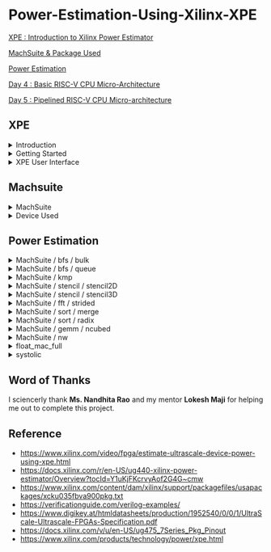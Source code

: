 # Power-Estimation-Using-Xilinx-XPE

[XPE : Introduction to Xilinx Power Estimator](#XPE)

[MachSuite & Package Used](#Machsuite)

[Power Estimation](#Power-Estimation)

[Day 4 : Basic RISC-V CPU Micro-Architecture](#day-4)

[Day 5 : Pipelined RISC-V CPU Micro-architecture](#day-5)

## XPE 

<details> 
<summary> Introduction </summary>

Xilinx Power Estimator (XPE) is a power estimating tool commonly used in the pre-design and pre-implementation stages of a project. For our application, XPE helps with device selection, architectural evaluation, choosing the right power supply components, and selecting components for thermal control.

To compute the expected power distribution, XPE takes into account toggling rates, I/O loading, resource utilization in your design, and a host of other aspects that it integrates with the device models. The device models are taken via extrapolation, modeling, and/or measurements. Two main sets of inputs determine the accuracy of XPE:
  - Information we enter into the tool, such as device consumption, component configuration, clock, enable, and toggling rates
  - Integrated device data models within the tool

We provide as much complete and realistic information as we can for our application to be estimated accurately. Unrealistic estimations can arise when a particular feature of the design is modeled too conservatively or when the design is not sufficiently understood.

</details>

<details> 
<summary> Getting Started </summary>

1. Microsoft Office 365 must be installed before using XPE.
2. For the device we are targeting, we get the most recent spreadsheet available. The XPE spreadsheets are available [here](https://www.xilinx.com/products/technology/power/xpe.html)
3. Verify that macro executions are permitted in the Microsoft Excel settings. Several macros included in the XPE spreadsheet are used by XPE.

Because power estimation for programmable devices, such as FPGAs, is highly reliant on the quantity and arrangement of logic in the design, it is a complicated procedure. The power estimation procedure needs precise input numbers, such as resource utilization, clock rates, and toggling rates, in order to generate reliable estimations.

We need the following in order to provide the minimal input required for XPE to estimate power with a decent degree of accuracy:
- A target device-package-grade combination
- A good estimate of resources we expect to use in the design (for example, flip-flops, look-up tables, I/Os, block RAMs, DCMs or MMCMs, and PLLs.)
- The clock frequency or frequencies for the design
- An estimate of the data toggle rates for the design
- The external memory and transceiver based interfaces with their data rates for the design
- The thermal environment in which the design operates

Generally speaking, enter as much information as you can about the design and then set the rest of the options to default. We can calculate the device's power supply and heat dissipation needs using this method.

</details>

<details> 
<summary> XPE User Interface </summary>

We can enter and modify all of the environment and device parameters on the Summary sheet. A summary of the power distribution is also shown on this sheet, along with options for data import into XPE, results export, and global setting adjustments.


![summary](https://github.com/mavi62/RISC-V/assets/57127783/b1fc0884-950d-4d5d-9e33-ee8b8bf0b939)


### Using the Settings Panel

To configure the device, board, cooling, and ISE or AMD VivadoTM Design Suite parameters, use the parameters page. The targeted device determines how this panel changes. The figure below shows an example of a Kintex UltraScale device.

Certain options rely on other settings. The dependent cell transforms to a gray background and loses its ability to be edited at that point.


![settings](https://github.com/mavi62/RISC-V/assets/57127783/e794ebdd-af32-4e3c-84f9-ee38f92f48ab)


### Using the XPE Toolbar

XPE facilitates the import of data from various sources and enables global configuration changes to facilitate data entry into the tool. The toolbar is displayed in the figure that follows:


![toolbar](https://github.com/mavi62/RISC-V/assets/57127783/de950195-08ee-462c-b972-fca21b0d22d8)


</details>

## Machsuite

<details> 
<summary> MachSuite </summary>

MachSuite is a benchmark suite intended for accelerator-centric research.

To know more about it check [here](https://github.com/breagen/MachSuite)

I utilized [HLS Vitis](https://www.xilinx.com/products/design-tools/vitis/vitis-hls.html) to synthesize the C/C++ codes from Machsuite into verilog files, which I then used in [Xilinx Vivado](https://www.xilinx.com/products/design-tools/vivado.html) to further synthesize the design.

</details>

<details> 
<summary> Device Used </summary>

For the project I have used [xcku035-fbva900-1-c](https://docs.xilinx.com/v/u/en-US/ug475_7Series_Pkg_Pinout).

This figure shows the I/O Banks in the device.


![pinout - 1](https://github.com/mavi62/RISC-V/assets/57127783/9dfe9f10-a58c-44e6-835c-9d1c03842efb)


This figure shows the Configuration/Power diagram


![pinout - 2](https://github.com/mavi62/RISC-V/assets/57127783/f08c5eec-58f8-4ad7-b13d-a31359567523)


Banks in FBVA900 package.


![banks](https://github.com/mavi62/RISC-V/assets/57127783/61aa99a3-d322-43cb-8d53-339d03c9d1f1)


</details>

## Power Estimation

<details> 
<summary> MachSuite / bfs / bulk </summary>

The following image shows the process of converting the C/C++ file to verilog using vitis


![hls](https://github.com/mavi62/RISC-V/assets/57127783/e1f7b4ba-b9c0-4969-9d77-67f2a1d1bc47)


The procedure of utilizing Xilinx Vivado to determine the design's power is summed up in the graphic below.


![synth_vivado](https://github.com/mavi62/RISC-V/assets/57127783/32836b28-bcd7-4155-b393-fa9a8d30191b)


This image displays the power estimate for the design in advance using XPE.


![xpe_summary](https://github.com/mavi62/RISC-V/assets/57127783/614a6fa5-7956-4042-8b11-6726274251aa)


The i/o used in the design is displayed in this picture.


![xpe_io](https://github.com/mavi62/RISC-V/assets/57127783/7c0c3152-eb69-4163-b3ac-8600b320c5b9)


The static current by supply is displayed in this graphic.


![static_current _supply](https://github.com/mavi62/RISC-V/assets/57127783/069bcd6d-0b90-4719-ad6d-940246e58c89)


This graph displays the overall power used by the design versus the design's static power consumption.


![total_vs_static](https://github.com/mavi62/RISC-V/assets/57127783/3ca0f017-c67e-4770-8ac5-450886f6a444)


</details>

<details> 
<summary> MachSuite / bfs / queue </summary>

The following image shows the process of converting the C/C++ file to verilog using vitis


![hls](https://github.com/mavi62/RISC-V/assets/57127783/a2ad9cc8-e906-4bf2-8ad3-e6c9cad47079)


The procedure of utilizing Xilinx Vivado to determine the design's power is summed up in the graphic below.


![synth_vivado](https://github.com/mavi62/RISC-V/assets/57127783/5a3a1c1a-9c7c-4ed1-b374-9a479a27075d)


This image displays the power estimate for the design in advance using XPE.


![xpe_summary](https://github.com/mavi62/RISC-V/assets/57127783/7fc39b4d-a840-4aaf-948c-935373846385)


The i/o used in the design is displayed in this picture.


![xpe_io](https://github.com/mavi62/RISC-V/assets/57127783/6bac1382-8804-41d8-9ce3-67e5d336ab1e)


The static current by supply is displayed in this graphic.


![static_current_supply](https://github.com/mavi62/RISC-V/assets/57127783/3e4c50fa-48d7-4584-bad2-df0820994448)


This graph displays the overall power used by the design versus the design's static power consumption.


![total_vs_static](https://github.com/mavi62/RISC-V/assets/57127783/9ab43755-92ad-450e-8024-70548645f0e4)


</details>

<details> 
<summary> MachSuite / kmp </summary>

The following image shows the process of converting the C/C++ file to verilog using vitis


![hls](https://github.com/mavi62/RISC-V/assets/57127783/33a267f0-a714-473c-b4ca-89116c6e90e8)


The procedure of utilizing Xilinx Vivado to determine the design's power is summed up in the graphic below.


![vivado](https://github.com/mavi62/RISC-V/assets/57127783/9247de9a-4cf1-41b0-8513-a9ae6459b08f)


This image displays the power estimate for the design in advance using XPE.


![xpe_summary](https://github.com/mavi62/RISC-V/assets/57127783/b0694b21-be94-4e62-b2b4-0aea6b2e0688)


The i/o used in the design is displayed in this picture.


![xpe_io](https://github.com/mavi62/RISC-V/assets/57127783/a4adcf0a-5734-4dc2-a18b-c68fe0d497a0)


The static current by supply is displayed in this graphic.


![static_current_supply](https://github.com/mavi62/RISC-V/assets/57127783/d1bda56e-76ca-45df-9a50-8f85371ed66d)


This graph displays the overall power used by the design versus the design's static power consumption.


![total_vs_static](https://github.com/mavi62/RISC-V/assets/57127783/31d3aa72-793a-418c-a7a0-ea5574c68525)


</details>

<details> 
<summary> MachSuite / stencil / stencil2D </summary>

The following image shows the process of converting the C/C++ file to verilog using vitis


![hls](https://github.com/mavi62/RISC-V/assets/57127783/885e1307-cb08-443a-bccc-e708ba4c66d4)


The procedure of utilizing Xilinx Vivado to determine the design's power is summed up in the graphic below.


![vivado](https://github.com/mavi62/RISC-V/assets/57127783/a91c2937-0f63-4ba3-9922-047f50d51b9d)


This image displays the power estimate for the design in advance using XPE.


![xpe_summary](https://github.com/mavi62/RISC-V/assets/57127783/f8349dac-e692-45bd-aead-9ae7b540034c)


The i/o used in the design is displayed in this picture.


![xpe_io](https://github.com/mavi62/RISC-V/assets/57127783/f0b52a42-d14f-44a6-9c05-facc9868d53a)


The static current by supply is displayed in this graphic.


![static_current_supply](https://github.com/mavi62/RISC-V/assets/57127783/5c0826cb-333b-4ab0-b6fb-9455923c3a97)


This graph displays the overall power used by the design versus the design's static power consumption.


![total_vs_static](https://github.com/mavi62/RISC-V/assets/57127783/f9cb26f6-178e-4b96-b843-ae388a4d279a)


</details>

<details> 
<summary> MachSuite / stencil / stencil3D </summary>

The following image shows the process of converting the C/C++ file to verilog using vitis


![hls](https://github.com/mavi62/RISC-V/assets/57127783/163efff7-bcbe-4dd9-b64d-eed6eb96ee1c)


The procedure of utilizing Xilinx Vivado to determine the design's power is summed up in the graphic below.


![vivado](https://github.com/mavi62/RISC-V/assets/57127783/59f1822e-168f-45f8-8352-bf2f4e2ba177)


This image displays the power estimate for the design in advance using XPE.


![xpe_summary](https://github.com/mavi62/RISC-V/assets/57127783/c0c8cd28-829f-41cd-b829-d4ad083d498e)


The i/o used in the design is displayed in this picture.


![xpe_io](https://github.com/mavi62/RISC-V/assets/57127783/1742d306-f981-4be7-8c15-14fb7af76b35)


The static current by supply is displayed in this graphic.


![static_current_supply](https://github.com/mavi62/RISC-V/assets/57127783/803ae3cf-7a2f-4442-a3a4-bb4a51d1b80a)


This graph displays the overall power used by the design versus the design's static power consumption.


![total_vs_static](https://github.com/mavi62/RISC-V/assets/57127783/052bb038-b5ca-4cf7-8338-1227efb0c3c8)


</details>

<details> 
<summary> MachSuite / fft / strided </summary>

The following image shows the process of converting the C/C++ file to verilog using vitis


![hls](https://github.com/mavi62/RISC-V/assets/57127783/76991fcf-e47c-43ea-ba6a-7df50a3b375c)


The procedure of utilizing Xilinx Vivado to determine the design's power is summed up in the graphic below.


![vivado](https://github.com/mavi62/RISC-V/assets/57127783/130f8d57-c0b3-4e89-aaed-2d59e56a60dd)


This image displays the power estimate for the design in advance using XPE.


![xpe_summary](https://github.com/mavi62/RISC-V/assets/57127783/60ce9524-4db8-4308-b050-86c5c884fbcc)


The i/o used in the design is displayed in this picture.


![xpe_io](https://github.com/mavi62/RISC-V/assets/57127783/7b7e83ca-6ba1-4fae-b039-10966db521bc)


The static current by supply is displayed in this graphic.


![static_current_supply](https://github.com/mavi62/RISC-V/assets/57127783/8cea6426-34fd-49ef-b088-cb9917ae7601)


This graph displays the overall power used by the design versus the design's static power consumption.


![total_vs_static](https://github.com/mavi62/RISC-V/assets/57127783/fa532611-0b19-4006-ae75-5104a61dd213)


</details>

<details> 
<summary> MachSuite / sort / merge </summary>

The following image shows the process of converting the C/C++ file to verilog using vitis


![hls](https://github.com/mavi62/RISC-V/assets/57127783/912a8882-9b28-4da2-adb7-1116bc1c4335)


The procedure of utilizing Xilinx Vivado to determine the design's power is summed up in the graphic below.


![vivado](https://github.com/mavi62/RISC-V/assets/57127783/543a795b-03a9-4ea4-812a-358a4cc805e2)


This image displays the power estimate for the design in advance using XPE.


![xpe_summary](https://github.com/mavi62/RISC-V/assets/57127783/1c8c9ec2-a837-42fe-8f08-38665823f9a5)


The i/o used in the design is displayed in this picture.


![xpe_io](https://github.com/mavi62/RISC-V/assets/57127783/0472a4ee-cbfc-4162-ac37-f3b4fb87453d)


The static current by supply is displayed in this graphic.


![static_current_supply](https://github.com/mavi62/RISC-V/assets/57127783/d2263cdf-57fd-4f41-a7fe-9ae796c0a41b)


This graph displays the overall power used by the design versus the design's static power consumption.


![total_vs_static](https://github.com/mavi62/RISC-V/assets/57127783/93c7c342-bc27-4af1-9e54-bb09922f9c83)


</details>

<details> 
<summary> MachSuite / sort / radix </summary>

The following image shows the process of converting the C/C++ file to verilog using vitis


![hls](https://github.com/mavi62/RISC-V/assets/57127783/0fab4575-a84f-4284-833a-48d785606004)


The procedure of utilizing Xilinx Vivado to determine the design's power is summed up in the graphic below.


![vivado](https://github.com/mavi62/RISC-V/assets/57127783/1a1f54fe-6bce-4d31-9866-87ac977ff169)


This image displays the power estimate for the design in advance using XPE.


![xpe_summary](https://github.com/mavi62/RISC-V/assets/57127783/ebbd5606-576e-479b-9a47-d9cef40d2245)


The i/o used in the design is displayed in this picture.


![xpe_10](https://github.com/mavi62/RISC-V/assets/57127783/29c59610-07a3-4c81-a61d-b1f00c555f28)


The static current by supply is displayed in this graphic.


![static_current_supply](https://github.com/mavi62/RISC-V/assets/57127783/3c607c62-874b-4b58-8810-6a4b413a555e)


This graph displays the overall power used by the design versus the design's static power consumption.


![total_vs_static](https://github.com/mavi62/RISC-V/assets/57127783/8b9434e7-d24b-420f-876e-12a601b4a868)


</details>

<details> 
<summary> MachSuite / gemm / ncubed </summary>

The following image shows the process of converting the C/C++ file to verilog using vitis


![hls](https://github.com/mavi62/RISC-V/assets/57127783/81c165a2-ce56-45d2-87a2-1222edd5f6ef)


The procedure of utilizing Xilinx Vivado to determine the design's power is summed up in the graphic below.


![vivado](https://github.com/mavi62/RISC-V/assets/57127783/f6e4e64a-1aca-4cd2-98fd-df6486f7063e)


This image displays the power estimate for the design in advance using XPE.


![xpe_summary](https://github.com/mavi62/RISC-V/assets/57127783/8b333cd8-4ff5-4ac7-995f-ee626d6271a2)


The i/o used in the design is displayed in this picture.


![xpe_io](https://github.com/mavi62/RISC-V/assets/57127783/26975a54-103d-44ce-9690-cc7d480eca4f)


The static current by supply is displayed in this graphic.


![static_current_supply](https://github.com/mavi62/RISC-V/assets/57127783/87c15054-8521-4491-87ab-c6ba3532fca3)


This graph displays the overall power used by the design versus the design's static power consumption.


![total_vs_static](https://github.com/mavi62/RISC-V/assets/57127783/95cb3abd-9181-4d77-b39c-3a14dd22ea63)


</details>

<details> 
<summary> MachSuite / nw </summary>

The following image shows the process of converting the C/C++ file to verilog using vitis


![hls](https://github.com/mavi62/RISC-V/assets/57127783/457cee6a-d025-483b-a144-7de2a50cd197)


The procedure of utilizing Xilinx Vivado to determine the design's power is summed up in the graphic below.


![vivado](https://github.com/mavi62/RISC-V/assets/57127783/e212d548-eb58-4a91-bf90-5f9b61f50bea)


This image displays the power estimate for the design in advance using XPE.


![xpe_summary](https://github.com/mavi62/RISC-V/assets/57127783/68f13cae-316c-4c63-b2bf-32d701bc5055)


The i/o used in the design is displayed in this picture.


![xpe_io](https://github.com/mavi62/RISC-V/assets/57127783/3f190a1f-fb79-4425-b670-ab5b56001551)


The static current by supply is displayed in this graphic.


![static_current_supply](https://github.com/mavi62/RISC-V/assets/57127783/a59cd8b2-a97a-4cf7-9d7a-cd9019cdef6f)


This graph displays the overall power used by the design versus the design's static power consumption.


![total_vs_static](https://github.com/mavi62/RISC-V/assets/57127783/f086ad7b-f59b-4e83-a633-d8ffb193b28d)


</details>

<details> 
<summary> float_mac_full </summary>

The procedure of utilizing Xilinx Vivado to determine the design's power is summed up in the graphic below.


![vivado](https://github.com/mavi62/RISC-V/assets/57127783/83874e39-1edb-4f11-aa46-dcda79b9d5de)


This image displays the power estimate for the design in advance using XPE.


![xpe_summary](https://github.com/mavi62/RISC-V/assets/57127783/d8fea675-eb6d-4b4e-a8a6-c776e7c1147d)


The i/o used in the design is displayed in this picture.


![xpe_io](https://github.com/mavi62/RISC-V/assets/57127783/de69729f-ea2b-4d57-a1f9-ca66706f8e72)


The static current by supply is displayed in this graphic.


![static_current_supply](https://github.com/mavi62/RISC-V/assets/57127783/8ac6a6b2-48ab-4428-943e-120fa99e9501)


This graph displays the overall power used by the design versus the design's static power consumption.


![total_vs_static](https://github.com/mavi62/RISC-V/assets/57127783/dac5e2fb-eed1-453c-933a-6597c78ab8d8)


</details>

<details> 
<summary> systolic </summary>

The procedure of utilizing Xilinx Vivado to determine the design's power is summed up in the graphic below.


![vivado](https://github.com/mavi62/RISC-V/assets/57127783/51a47ed4-8895-4ee7-8ee7-57926b6d160e)


This image displays the power estimate for the design in advance using XPE.


![xpe_summary](https://github.com/mavi62/RISC-V/assets/57127783/5b650743-687d-41ed-adb6-9105b71ef7ab)


The i/o used in the design is displayed in this picture.


![xpe_io](https://github.com/mavi62/RISC-V/assets/57127783/b6e308f2-655e-4ac9-ba3f-e9b58cbd535f)


The static current by supply is displayed in this graphic.


![static_current_supply](https://github.com/mavi62/RISC-V/assets/57127783/32fce3d5-38f7-48e7-ba28-12882c9d1b0f)


This graph displays the overall power used by the design versus the design's static power consumption.


![total_vs_static](https://github.com/mavi62/RISC-V/assets/57127783/8ae3ff07-2256-4f3e-98f6-d7a209cc5d58)


</details>

## Word of Thanks
I sciencerly thank **Ms. Nandhita Rao** and my mentor **Lokesh Maji** for helping me out to complete this project.
  
## Reference 
- https://www.xilinx.com/video/fpga/estimate-ultrascale-device-power-using-xpe.html
- https://docs.xilinx.com/r/en-US/ug440-xilinx-power-estimator/Overview?tocId=Y1uKjFKcrvyAof2G4G~cmw
- https://www.xilinx.com/content/dam/xilinx/support/packagefiles/usapackages/xcku035fbva900pkg.txt
- https://verificationguide.com/verilog-examples/
- https://www.digikey.at/htmldatasheets/production/1952540/0/0/1/UltraScale-Ultrascale-FPGAs-Specification.pdf
- https://docs.xilinx.com/v/u/en-US/ug475_7Series_Pkg_Pinout
- https://www.xilinx.com/products/technology/power/xpe.html
